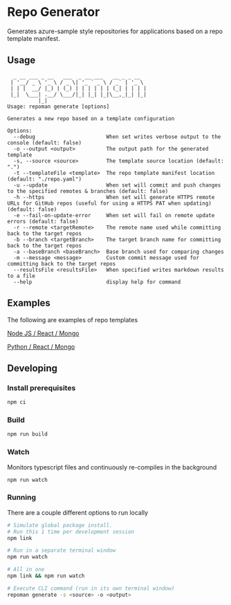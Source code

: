 # Repo Generator

Generates azure-sample style repositories for applications based on a repo template manifest.

## Usage

```
  _ __ ___ _ __   ___  _ __ ___   __ _ _ __  
 | '__/ _ \ '_ \ / _ \| '_ ` _ \ / _` | '_ \ 
 | | |  __/ |_) | (_) | | | | | | (_| | | | |
 |_|  \___| .__/ \___/|_| |_| |_|\__,_|_| |_|
          |_|
Usage: repoman generate [options]

Generates a new repo based on a template configuration

Options:
  --debug                       When set writes verbose output to the console (default: false)
  -o --output <output>          The output path for the generated template
  -s, --source <source>         The template source location (default: ".")
  -t --templateFile <template>  The repo template manifest location (default: "./repo.yaml")
  -u --update                   When set will commit and push changes to the specified remotes & branches (default: false)
  -h --https                    When set will generate HTTPS remote URLs for GitHub repos (useful for using a HTTPS PAT when updating) (default: false)
  -e --fail-on-update-error     When set will fail on remote update errors (default: false)
  -r --remote <targetRemote>    The remote name used while committing back to the target repos
  -b --branch <targetBranch>    The target branch name for committing back to the target repos
  -a --baseBranch <baseBranch>  Base branch used for comparing changes
  -m --message <message>        Custom commit message used for committing back to the target repos
  --resultsFile <resultsFile>   When specified writes markdown results to a file
  --help                        display help for command
```

## Examples

The following are examples of repo templates

[Node JS / React / Mongo](../../templates/todo/projects/nodejs-mongo/repo.yaml)

[Python / React / Mongo](../../templates/todo/projects/python-mongo/repo.yaml)

## Developing

### Install prerequisites

```bash
npm ci
```

### Build

```bash
npm run build
```

### Watch

Monitors typescript files and continuously re-compiles in the background

```bash
npm run watch
```

### Running

There are a couple different options to run locally

```bash
# Simulate global package install. 
# Run this 1 time per development session
npm link

# Run in a separate terminal window
npm run watch

# All in one
npm link && npm run watch

# Execute CLI command (run in its own terminal window)
repoman generate -s <source> -o <output>
```
